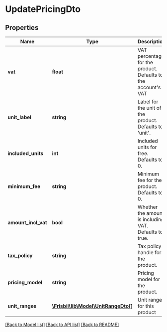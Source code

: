 # UpdatePricingDto

## Properties
Name | Type | Description | Notes
------------ | ------------- | ------------- | -------------
**vat** | **float** | VAT percentage for the product. Defaults to the account&#x27;s VAT | [optional] 
**unit_label** | **string** | Label for the unit of the product. Defaults to &#x27;unit&#x27;. | [optional] 
**included_units** | **int** | Included units for free. Defaults to 0. | [optional] 
**minimum_fee** | **string** | Minimum fee for the product. Defaults to 0. | [optional] 
**amount_incl_vat** | **bool** | Whether the amount is including VAT. Defaults to true. | [optional] 
**tax_policy** | **string** | Tax policy handle for the product. | [optional] 
**pricing_model** | **string** | Pricing model for the product. | 
**unit_ranges** | [**\Frisbii\lib\Model\UnitRangeDto[]**](UnitRangeDto.md) | Unit ranges for this product | 

[[Back to Model list]](../../README.md#documentation-for-models) [[Back to API list]](../../README.md#documentation-for-api-endpoints) [[Back to README]](../../README.md)

